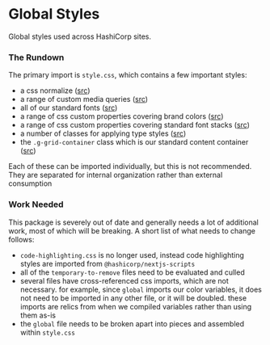 # Global Styles

Global styles used across HashiCorp sites.

### The Rundown

The primary import is `style.css`, which contains a few important styles:

- a css normalize ([src](_normalize.css))
- a range of custom media queries ([src](custom-media.css))
- all of our standard fonts ([src](font.css))
- a range of css custom properties covering brand colors ([src](custom-properties/color.css))
- a range of css custom properties covering standard font stacks ([src](custom-properties/font.css))
- a number of classes for applying type styles ([src](components/g-type.css))
- the `.g-grid-container` class which is our standard content container ([src](components/g-grid-container.css))

Each of these can be imported individually, but this is not recommended. They are separated for internal organization rather than external consumption

### Work Needed

This package is severely out of date and generally needs a lot of additional work, most of which will be breaking. A short list of what needs to change follows:

- `code-highlighting.css` is no longer used, instead code highlighting styles are imported from `@hashicorp/nextjs-scripts`
- all of the `temporary-to-remove` files need to be evaluated and culled
- several files have cross-referenced css imports, which are not necessary. for example, since `global` imports our color variables, it does not need to be imported in any other file, or it will be doubled. these imports are relics from when we compiled variables rather than using them as-is
- the `global` file needs to be broken apart into pieces and assembled within `style.css`
